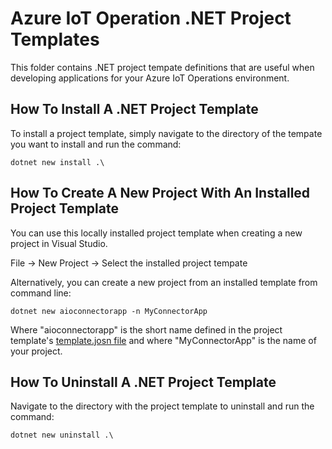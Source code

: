 # Azure IoT Operation .NET Project Templates

This folder contains .NET project tempate definitions that are useful when developing
applications for your Azure IoT Operations environment.

## How To Install A .NET Project Template

To install a project template, simply navigate to the directory of the tempate you want to install and run the command:

```
dotnet new install .\
```

## How To Create A New Project With An Installed Project Template

You can use this locally installed project template when creating a new project in Visual Studio.

File -> New Project -> Select the installed project tempate

Alternatively, you can create a new project from an installed template from command line:

```
dotnet new aioconnectorapp -n MyConnectorApp
```

Where "aioconnectorapp" is the short name defined in the project template's [template.josn file](./ConnectorApp/.template.config/template.json) and where "MyConnectorApp" is the name of your project.


## How To Uninstall A .NET Project Template

Navigate to the directory with the project template to uninstall and run the command:

```
dotnet new uninstall .\
```